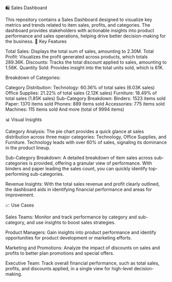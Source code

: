 🛍️ Sales Dashboard

This repository contains a Sales Dashboard designed to visualize key metrics and trends related to item sales, profits, and categories. The dashboard provides stakeholders with actionable insights into product performance and sales operations, helping drive better decision-making for the business.
🚀 Key Features

  Total Sales: Displays the total sum of sales, amounting to 2.30M.
    Total Profit: Visualizes the profit generated across products, which totals 289.36K.
    Discounts: Tracks the total discount applied to sales, amounting to 1.56K.
    Quantity Sold: Provides insight into the total units sold, which is 61K.

Breakdown of Categories:

  
  Category Distribution:
        Technology: 60.36% of total sales (6.03K sales)
        Office Supplies: 21.22% of total sales (2.12K sales)
        Furniture: 18.49% of total sales (1.85K sales)
    Sub-Category Breakdown:
        Binders: 1523 items sold
        Paper: 1370 items sold
        Phones: 889 items sold
        Accessories: 775 items sold
        Machines: 115 items sold
        And more (total of 9994 items)

📊 Visual Insights

   Category Analysis: The pie chart provides a quick glance at sales distribution across three major categories: Technology, Office Supplies, and Furniture. Technology leads with over 60% of sales, signaling its dominance in the product lineup.

  Sub-Category Breakdown: A detailed breakdown of item sales across sub-categories is provided, offering a granular view of performance. With binders and paper leading the sales count, you can quickly identify top-performing sub-categories.

   Revenue Insights: With the total sales revenue and profit clearly outlined, the dashboard aids in identifying financial performance and areas for improvement.

📈 Use Cases

   Sales Teams: Monitor and track performance by category and sub-category, and use insights to boost sales strategies.

   Product Managers: Gain insights into product performance and identify opportunities for product development or marketing efforts.

   Marketing and Promotions: Analyze the impact of discounts on sales and profits to better plan promotions and special offers.

  Executive Team: Track overall financial performance, such as total sales, profits, and discounts applied, in a single view for high-level decision-making.
